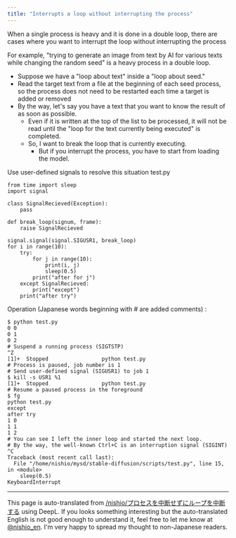 ```yaml
---
title: "Interrupts a loop without interrupting the process"
---
```


When a single process is heavy and it is done in a double loop, there are cases where you want to interrupt the loop without interrupting the process

For example, "trying to generate an image from text by AI for various texts while changing the random seed" is a heavy process in a double loop.
- Suppose we have a "loop about text" inside a "loop about seed."
- Read the target text from a file at the beginning of each seed process, so the process does not need to be restarted each time a target is added or removed
- By the way, let's say you have a text that you want to know the result of as soon as possible.
    - Even if it is written at the top of the list to be processed, it will not be read until the "loop for the text currently being executed" is completed.
    - So, I want to break the loop that is currently executing.
        - But if you interrupt the process, you have to start from loading the model.

Use user-defined signals to resolve this situation
test.py

```
from time import sleep
import signal

class SignalRecieved(Exception):
    pass

def break_loop(signum, frame):
    raise SignalRecieved

signal.signal(signal.SIGUSR1, break_loop)
for i in range(10):
    try:
        for j in range(10):
            print(i, j)
            sleep(0.5)
        print("after for j")
    except SignalRecieved:
        print("except")
    print("after try")
```


Operation (Japanese words beginning with # are added comments)
:

```
$ python test.py
0 0
0 1
0 2
# Suspend a running process (SIGTSTP)
^Z
[1]+  Stopped                 python test.py
# Process is paused, job number is 1
# Send user-defined signal (SIGUSR1) to job 1
$ kill -s USR1 %1
[1]+  Stopped                 python test.py
# Resume a paused process in the foreground
$ fg
python test.py
except
after try
1 0
1 1
1 2
# You can see I left the inner loop and started the next loop.
# By the way, the well-known Ctrl+C is an interruption signal (SIGINT)
^C
Traceback (most recent call last):
  File "/home/nishio/mysd/stable-diffusion/scripts/test.py", line 15, in <module>
    sleep(0.5)
KeyboardInterrupt
```



---
This page is auto-translated from [/nishio/プロセスを中断せずにループを中断する](https://scrapbox.io/nishio/プロセスを中断せずにループを中断する) using DeepL. If you looks something interesting but the auto-translated English is not good enough to understand it, feel free to let me know at [@nishio_en](https://twitter.com/nishio_en). I'm very happy to spread my thought to non-Japanese readers.